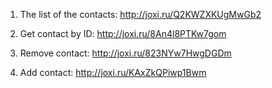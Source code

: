 1. The list of the contacts:
   http://joxi.ru/Q2KWZXKUgMwGb2

2. Get contact by ID:
   http://joxi.ru/8An4l8PTKw7gom

3. Remove contact:
   http://joxi.ru/823NYw7HwgDGDm

4. Add contact:
   http://joxi.ru/KAxZkQPiwp1Bwm
